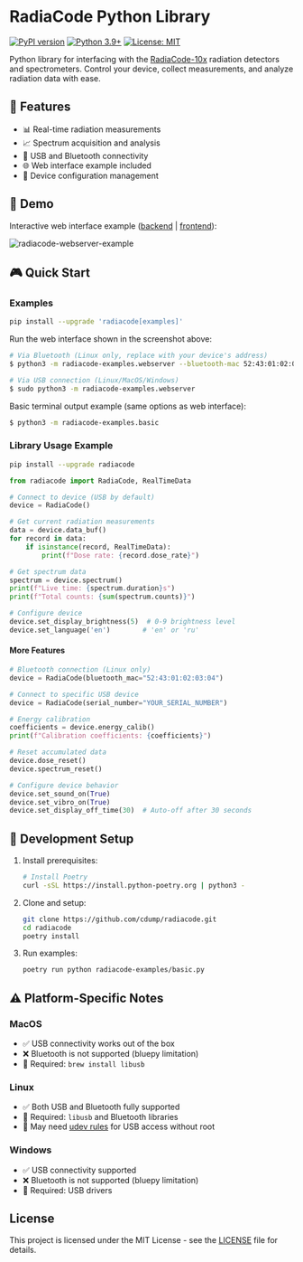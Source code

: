 # RadiaCode Python Library

[![PyPI version](https://img.shields.io/pypi/v/radiacode)](https://pypi.org/project/radiacode)
[![Python 3.9+](https://img.shields.io/badge/python-3.9+-blue.svg)](https://www.python.org/downloads/)
[![License: MIT](https://img.shields.io/badge/License-MIT-yellow.svg)](https://opensource.org/licenses/MIT)

Python library for interfacing with the [RadiaCode-10x](https://www.radiacode.com/) radiation detectors and spectrometers. Control your device, collect measurements, and analyze radiation data with ease.

## 🚀 Features

- 📊 Real-time radiation measurements
- 📈 Spectrum acquisition and analysis
- 🔌 USB and Bluetooth connectivity
- 🌐 Web interface example included
- 📱 Device configuration management

## 📸 Demo

Interactive web interface example ([backend](radiacode-examples/webserver.py) | [frontend](radiacode-examples/webserver.html)):

![radiacode-webserver-example](./screenshot.png)

## 🎮 Quick Start

### Examples
```bash
pip install --upgrade 'radiacode[examples]'
```

Run the web interface shown in the screenshot above:
```bash
# Via Bluetooth (Linux only, replace with your device's address)
$ python3 -m radiacode-examples.webserver --bluetooth-mac 52:43:01:02:03:04

# Via USB connection (Linux/MacOS/Windows)
$ sudo python3 -m radiacode-examples.webserver
```

Basic terminal output example (same options as web interface):
```bash
$ python3 -m radiacode-examples.basic
```

### Library Usage Example
```bash
pip install --upgrade radiacode
```
```python
from radiacode import RadiaCode, RealTimeData

# Connect to device (USB by default)
device = RadiaCode()

# Get current radiation measurements
data = device.data_buf()
for record in data:
    if isinstance(record, RealTimeData):
        print(f"Dose rate: {record.dose_rate}")

# Get spectrum data
spectrum = device.spectrum()
print(f"Live time: {spectrum.duration}s")
print(f"Total counts: {sum(spectrum.counts)}")

# Configure device
device.set_display_brightness(5)  # 0-9 brightness level
device.set_language('en')        # 'en' or 'ru'
```

#### More Features
```python
# Bluetooth connection (Linux only)
device = RadiaCode(bluetooth_mac="52:43:01:02:03:04")

# Connect to specific USB device
device = RadiaCode(serial_number="YOUR_SERIAL_NUMBER")

# Energy calibration
coefficients = device.energy_calib()
print(f"Calibration coefficients: {coefficients}")

# Reset accumulated data
device.dose_reset()
device.spectrum_reset()

# Configure device behavior
device.set_sound_on(True)
device.set_vibro_on(True)
device.set_display_off_time(30)  # Auto-off after 30 seconds
```

## 🔧 Development Setup
1. Install prerequisites:
   ```bash
   # Install Poetry
   curl -sSL https://install.python-poetry.org | python3 -
   ```

2. Clone and setup:
   ```bash
   git clone https://github.com/cdump/radiacode.git
   cd radiacode
   poetry install
   ```

3. Run examples:
   ```bash
   poetry run python radiacode-examples/basic.py
   ```

## ⚠️ Platform-Specific Notes

### MacOS
- ✅ USB connectivity works out of the box
- ❌ Bluetooth is not supported (bluepy limitation)
- 📝 Required: `brew install libusb`

### Linux
- ✅ Both USB and Bluetooth fully supported
- 📝 Required: `libusb` and Bluetooth libraries
- 🔑 May need [udev rules](radiacode.rules) for USB access without root

### Windows
- ✅ USB connectivity supported
- ❌ Bluetooth is not supported (bluepy limitation)
- 📝 Required: USB drivers

## License

This project is licensed under the MIT License - see the [LICENSE](LICENSE) file for details.
